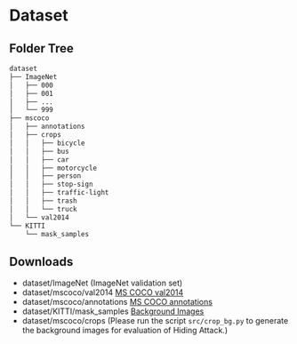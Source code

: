 # Dataset

## Folder Tree

```bash
dataset
├── ImageNet
│   ├── 000
│   ├── 001
│   ├── ...
│   └── 999
├── mscoco
│   ├── annotations
│   ├── crops
│   │   ├── bicycle
│   │   ├── bus
│   │   ├── car
│   │   ├── motorcycle
│   │   ├── person
│   │   ├── stop-sign
│   │   ├── traffic-light
│   │   ├── trash
│   │   └── truck
│   └── val2014
└── KITTI
    └── mask_samples
```

## Downloads

- dataset/ImageNet (ImageNet validation set)
- dataset/mscoco/val2014 [MS COCO val2014](http://images.cocodataset.org/zips/val2014.zip)
- dataset/mscoco/annotations [MS COCO annotations](http://images.cocodataset.org/annotations/annotations_trainval2014.zip)
- dataset/KITTI/mask_samples [Background Images](https://drive.google.com/drive/folders/1EocHrcuZ70-tOs6kIxLyY8Zr4tCW-Kas?usp=sharing)
- dataset/mscoco/crops (Please run the script `src/crop_bg.py` to generate the background images for evaluation of Hiding Attack.)
